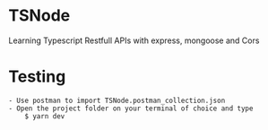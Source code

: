# TSNode
Learning Typescript Restfull APIs with express, mongoose and Cors
# Testing
    - Use postman to import TSNode.postman_collection.json
    - Open the project folder on your terminal of choice and type
        $ yarn dev

